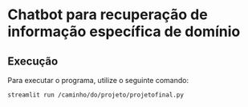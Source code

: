 # Chatbot para recuperação de informação específica de domínio


## **Execução**

Para executar o programa, utilize o seguinte comando:

```bash
streamlit run /caminho/do/projeto/projetofinal.py
```
